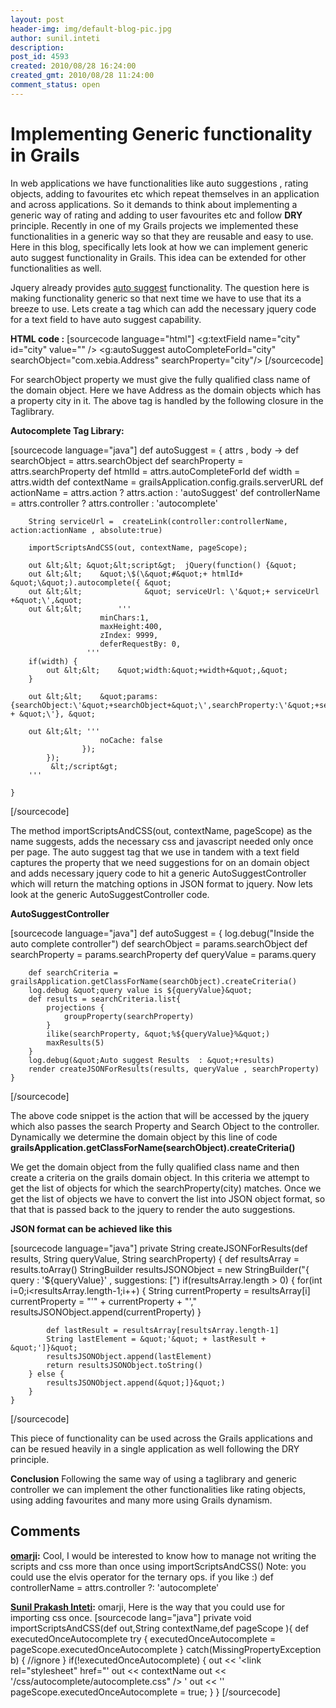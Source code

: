 ```yaml
---
layout: post
header-img: img/default-blog-pic.jpg
author: sunil.inteti
description: 
post_id: 4593
created: 2010/08/28 16:24:00
created_gmt: 2010/08/28 11:24:00
comment_status: open
---
```


# Implementing Generic functionality  in Grails

In web applications we have functionalities like auto suggestions , rating objects, adding to favourites etc which repeat themselves in an application and across applications. So it demands to think about implementing a generic way of rating and adding to user favourites etc and follow **DRY** principle. Recently in one of my Grails projects we implemented these functionalities in a generic way so that they are reusable and easy to use. Here in this blog, specifically lets look at how we can implement generic auto suggest functionality in Grails. This idea can be extended for other functionalities as well.

Jquery already provides [auto suggest][1] functionality. The question here is making functionality generic so that next time we have to use that its a breeze to use. Lets create a tag which can add the necessary jquery code for a text field to have auto suggest capability.

**HTML code :** [sourcecode language="html"] <g:textField name="city" id="city" value="" /> <g:autoSuggest autoCompleteForId="city" searchObject="com.xebia.Address" searchProperty="city"/> [/sourcecode]

For searchObject property we must give the fully qualified class name of the domain object. Here we have Address as the domain objects which has a property city in it. The above tag is handled by the following closure in the Taglibrary.

**Autocomplete Tag Library:**

[sourcecode language="java"] def autoSuggest = { attrs , body -> def searchObject = attrs.searchObject def searchProperty = attrs.searchProperty def htmlId = attrs.autoCompleteForId def width = attrs.width def contextName = grailsApplication.config.grails.serverURL def actionName = attrs.action ? attrs.action : 'autoSuggest' def controllerName = attrs.controller ? attrs.controller : 'autocomplete' 
    
    
        String serviceUrl =  createLink(controller:controllerName, action:actionName , absolute:true)
    
        importScriptsAndCSS(out, contextName, pageScope);
    
        out &lt;&lt; &quot;&lt;script&gt;  jQuery(function() {&quot;
        out &lt;&lt;    &quot;\$(\&quot;#&quot;+ htmlId+ &quot;\&quot;).autocomplete({ &quot;  
        out &lt;&lt;              &quot; serviceUrl: \'&quot;+ serviceUrl +&quot;\',&quot;
        out &lt;&lt;        '''
                        minChars:1,
                        maxHeight:400,
                        zIndex: 9999,
                        deferRequestBy: 0,
                     '''
        if(width) {
            out &lt;&lt;    &quot;width:&quot;+width+&quot;,&quot;
        }
    
        out &lt;&lt;    &quot;params: {searchObject:\'&quot;+searchObject+&quot;\',searchProperty:\'&quot;+searchProperty  + &quot;\'}, &quot;
    
        out &lt;&lt; '''
                        noCache: false
                    });
            });
             &lt;/script&gt; 
        '''
    
    }
    

[/sourcecode]

The method importScriptsAndCSS(out, contextName, pageScope) as the name suggests, adds the necessary css and javascript needed only once per page. The auto suggest tag that we use in tandem with a text field captures the property that we need suggestions for on an domain object and adds necessary jquery code to hit a generic AutoSuggestController which will return the matching options in JSON format to jquery. Now lets look at the generic AutoSuggestController code.

**AutoSuggestController**

[sourcecode language="java"] def autoSuggest = { log.debug("Inside the auto complete controller") def searchObject = params.searchObject def searchProperty = params.searchProperty def queryValue = params.query
    
    
        def searchCriteria = grailsApplication.getClassForName(searchObject).createCriteria()
        log.debug &quot;query value is ${queryValue}&quot;
        def results = searchCriteria.list{
            projections {
                groupProperty(searchProperty)
            }
            ilike(searchProperty, &quot;%${queryValue}%&quot;)
            maxResults(5)
        }
        log.debug(&quot;Auto suggest Results  : &quot;+results)
        render createJSONForResults(results, queryValue , searchProperty)
    }
    

[/sourcecode]

The above code snippet is the action that will be accessed by the jquery which also passes the search Property and Search Object to the controller. Dynamically we determine the domain object by this line of code **grailsApplication.getClassForName(searchObject).createCriteria()**

We get the domain object from the fully qualified class name and then create a criteria on the grails domain object. In this criteria we attempt to get the list of objects for which the searchProperty(city) matches. Once we get the list of objects we have to convert the list into JSON object format, so that that is passed back to the jquery to render the auto suggestions.

**JSON format can be achieved like this**

[sourcecode language="java"] private String createJSONForResults(def results, String queryValue, String searchProperty) { def resultsArray = results.toArray() StringBuilder resultsJSONObject = new StringBuilder("{ query : \'${queryValue}\' , suggestions: [") if(resultsArray.length > 0) { for(int i=0;i<resultsArray.length-1;i++) { String currentProperty = resultsArray[i] currentProperty = "'" \+ currentProperty + "'," resultsJSONObject.append(currentProperty) }
    
    
            def lastResult = resultsArray[resultsArray.length-1]
            String lastElement = &quot;'&quot; + lastResult + &quot;']}&quot;
            resultsJSONObject.append(lastElement)
            return resultsJSONObject.toString()
        } else {
            resultsJSONObject.append(&quot;]}&quot;)
        }
    }
    

[/sourcecode]

This piece of functionality can be used across the Grails applications and can be resued heavily in a single application as well following the DRY principle.

**Conclusion** Following the same way of using a taglibrary and generic controller we can implement the other functionalities like rating objects, using adding favourites and many more using Grails dynamism.

   [1]: http://docs.jquery.com/Plugins/Autocomplete

## Comments

**[omarji](#359 "2010-08-30 19:31:15"):** Cool, I would be interested to know how to manage not writing the scripts and css more than once using importScriptsAndCSS() Note: you could use the elvis operator for the ternary ops. if you like :) def controllerName = attrs.controller ?: 'autocomplete'

**[Sunil Prakash Inteti](#858 "2010-09-06 09:40:14"):** omarji, Here is the way that you could use for importing css once. [sourcecode lang="java"] private void importScriptsAndCSS(def out,String contextName,def pageScope ){ def executedOnceAutocomplete try { executedOnceAutocomplete = pageScope.executedOnceAutocomplete } catch(MissingPropertyException b) { //ignore } if(!executedOnceAutocomplete) { out << '<link rel=\"stylesheet\" href=\"' out << contextName out << '/css/autocomplete/autocomplete.css\" /> ' out << '<script src="' out << contextName out << '/js/jquery/jquery.autocomplete.js" ></script>' pageScope.executedOnceAutocomplete = true; } } [/sourcecode]

